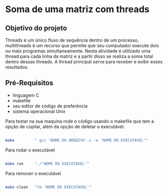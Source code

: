# Soma de uma matriz com threads

## Objetivo do projeto
Threads é um único fluxo de sequência dentro de um processo, multithreads é um recurso que permite que seu computador execute dois ou mais programas simultaneamente. Nesta atividade é utilizado uma thread para cada linha da matriz e a partir disso se realiza a soma total dentro dessas threads. A thread principal serve para receber e exibir esses resultados.
## Pré-Requisitos
* linguagem C
* makefile
* seu editor de código de preferência
* sistema operacional Unix

Para testar na sua maquina rode o código usando o makefile que tem a opção de copilar, além da opção de deletar o executável. 

```bash

make         " gcc 'NOME DO ARQUIVO'.c -o 'NOME DO EXECUTAVEL'" 

```
Para rodar o executável 
```bash

make run     "./'NOME DO EXECUTAVEL'"

```
Para remover o executável
```bash

make clean   "rm 'NOME DO EXECUTAVEL'"

```
